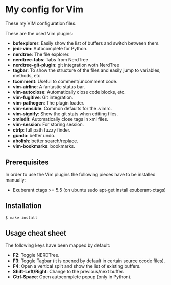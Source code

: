 My config for Vim
=================

These my VIM configuration files.


These are the used Vim plugins:

* **bufexplorer**: Easily show the list of buffers and switch between them.
* **jedi-vim**: Autocomplete for Python.
* **nerdtree**: The file explorer.
* **nerdtree-tabs**: Tabs from NerdTree
* **nerdtree-git-plugin**: git integration woth NerdTree
* **tagbar**: To show the structure of the files and easily jump to variables, methods, etc.
* **tcomment**: Useful to comment/uncomment code.
* **vim-airline**: A fantastic status bar.
* **vim-autoclose**: Automatically close code blocks, etc.
* **vim-fugitive**: Git integration.
* **vim-pathogen**: The plugin loader.
* **vim-sensible**: Common defaults for the .vimrc.
* **vim-signify**: Show the git stats when editing files.
* **xmledit**: Automatically close tags in xml files.
* **vim-session**: For storing session.
* **ctrlp**: full path fuzzy finder.
* **gundo**: better undo.
* **abolish**: better search/replace.
* **vim-bookmarks**: bookmarks.

Prerequisites
-------------

In order to use the Vim plugins the following pieces have to be installed manually:

* Exuberant ctags >= 5.5 (on ubuntu sudo apt-get install exuberant-ctags)

Installation
------------

    $ make install

Usage cheat sheet
-----------------

The following keys have been mapped by default:

* **F2**: Toggle NERDTree.
* **F3**: Toggle Tagbar (it is opened by default in certain source ccode files).
* **F4**: Open a vertical split and show the list of existing buffers.
* **Shift-Left/Right**: Change to the previous/next buffer.
* **Ctrl-Space**: Open autocomplete popup (only in Python).
